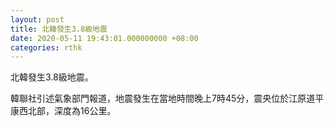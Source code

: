 ```yaml
---
layout: post
title: 北韓發生3.8級地震
date: 2020-05-11 19:43:01.000000000 +08:00
categories: rthk
---
```


北韓發生3.8級地震。

韓聯社引述氣象部門報道，地震發生在當地時間晚上7時45分，震央位於江原道平康西北部，深度為16公里。
